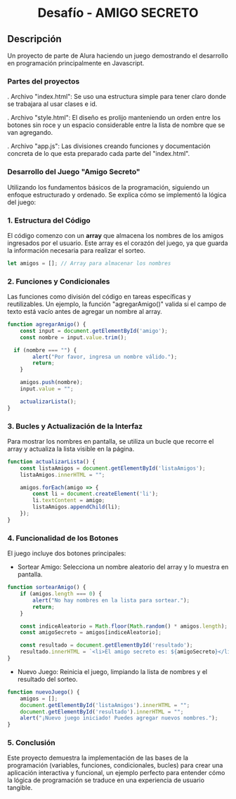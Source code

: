 <h1 align="center">Desafío - AMIGO SECRETO</h1>

<h2>Descripción</h2>
<p>Un proyecto de parte de Alura haciendo un juego demostrando el desarrollo en programación principalmente en Javascript.</p>

<h3>Partes del proyectos</h3>

. Archivo "index.html": Se uso una estructura simple para tener claro donde se trabajara al usar clases e id.  

. Archivo "style.html": El diseño es prolijo manteniendo un orden entre los botones sin roce y un espacio considerable entre la lista de nombre que se van agregando.

. Archivo "app.js": Las divisiones creando funciones y documentación concreta de lo que esta preparado cada parte del "index.html".

<h3>Desarrollo del Juego "Amigo Secreto"</h3>

Utilizando los fundamentos básicos de la programación, siguiendo un enfoque estructurado y ordenado. Se explica cómo se implementó la lógica del juego:

### 1. Estructura del Código

El código comenzo con un **array** que almacena los nombres de los amigos ingresados por el usuario. Este array es el corazón del juego, ya que guarda la información necesaria para realizar el sorteo.

```javascript
let amigos = []; // Array para almacenar los nombres
```

### 2. Funciones y Condicionales

Las funciones como división del código en tareas específicas y reutilizables. Un ejemplo, la función "agregarAmigo()" valida si el campo de texto está vacío antes de agregar un nombre al array.

```javascript
function agregarAmigo() {
    const input = document.getElementById('amigo');
    const nombre = input.value.trim();

  if (nombre === "") {
        alert("Por favor, ingresa un nombre válido.");
        return;
    }

    amigos.push(nombre);
    input.value = "";

    actualizarLista();
}
```

### 3. Bucles y Actualización de la Interfaz
Para mostrar los nombres en pantalla, se utiliza un bucle que recorre el array y actualiza la lista visible en la página.

```javascript
function actualizarLista() {
    const listaAmigos = document.getElementById('listaAmigos');
    listaAmigos.innerHTML = "";

    amigos.forEach(amigo => {
        const li = document.createElement('li');
        li.textContent = amigo;
        listaAmigos.appendChild(li);
    });
}
```

### 4. Funcionalidad de los Botones

El juego incluye dos botones principales:

- Sortear Amigo: Selecciona un nombre aleatorio del array y lo muestra en pantalla.

```javascript
function sortearAmigo() {
    if (amigos.length === 0) {
        alert("No hay nombres en la lista para sortear.");
        return;
    }

    const indiceAleatorio = Math.floor(Math.random() * amigos.length);
    const amigoSecreto = amigos[indiceAleatorio];

    const resultado = document.getElementById('resultado');
    resultado.innerHTML = `<li>El amigo secreto es: ${amigoSecreto}</li>`;
}
```

- Nuevo Juego: Reinicia el juego, limpiando la lista de nombres y el resultado del sorteo.

```javascript
function nuevoJuego() {
    amigos = [];
    document.getElementById('listaAmigos').innerHTML = "";
    document.getElementById('resultado').innerHTML = "";
    alert("¡Nuevo juego iniciado! Puedes agregar nuevos nombres.");
}
```

### 5. Conclusión
Este proyecto demuestra la implementación de las bases de la programación (variables, funciones, condicionales, bucles) para crear una aplicación interactiva y funcional, un ejemplo perfecto para entender cómo la lógica de programación se traduce en una experiencia de usuario tangible.
